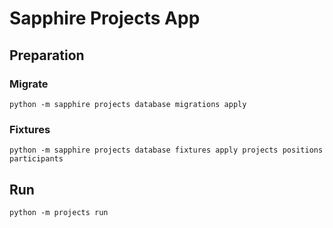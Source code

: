 # Sapphire Projects App

## Preparation

### Migrate

```shell
python -m sapphire projects database migrations apply
```

### Fixtures
```shell
python -m sapphire projects database fixtures apply projects positions participants
```

## Run

```shell
python -m projects run
```
